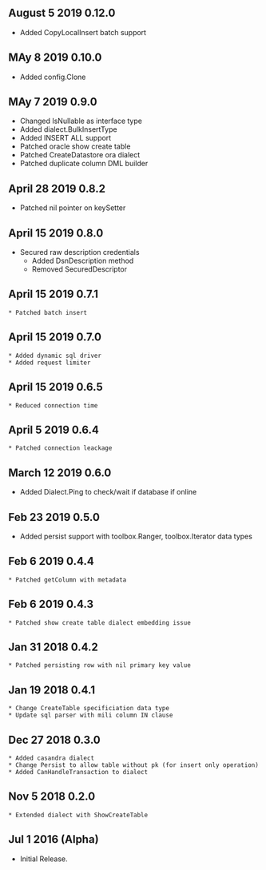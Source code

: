 ## August 5 2019 0.12.0
 - Added CopyLocalInsert batch support

## MAy 8 2019 0.10.0
 - Added config.Clone
 
## MAy 7 2019 0.9.0
 - Changed IsNullable as interface type
 - Added dialect.BulkInsertType
 - Added INSERT ALL support
 - Patched oracle show create table
 - Patched CreateDatastore ora dialect
 - Patched  duplicate column DML builder

## April 28 2019 0.8.2
 - Patched nil pointer on keySetter

## April 15 2019 0.8.0
 - Secured raw description credentials
    * Added DsnDescription method
    * Removed SecuredDescriptor

## April 15 2019 0.7.1
    * Patched batch insert

## April 15 2019 0.7.0
    * Added dynamic sql driver
    * Added request limiter

## April 15 2019 0.6.5
    * Reduced connection time 
    
## April 5 2019 0.6.4
    * Patched connection leackage
    
## March 12 2019 0.6.0
   * Added Dialect.Ping to check/wait if database if online 

## Feb 23 2019 0.5.0
   * Added persist support with toolbox.Ranger, toolbox.Iterator data types 

## Feb 6 2019 0.4.4
    * Patched getColumn with metadata

## Feb 6 2019 0.4.3
    * Patched show create table dialect embedding issue

## Jan 31 2018 0.4.2
    * Patched persisting row with nil primary key value

## Jan 19 2018 0.4.1
    * Change CreateTable specificiation data type
    * Update sql parser with mili column IN clause

## Dec 27 2018 0.3.0
    * Added casandra dialect
    * Change Persist to allow table without pk (for insert only operation)
    * Added CanHandleTransaction to dialect

## Nov 5 2018 0.2.0
    * Extended dialect with ShowCreateTable

## Jul 1 2016 (Alpha)

  * Initial Release.
